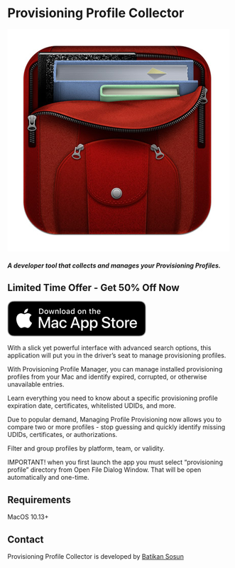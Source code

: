 # Provisioning Profile Collector
<a href="https://apps.apple.com/tr/app/promanager/id1485634976?mt=12"><img src="https://github.com/batikansosun/provisioning/blob/master/App_Icon.png?safas"></a>

##### A developer tool that collects and manages your Provisioning Profiles.


## Limited Time Offer - Get 50% Off Now

[![Provisioning Profile Collector](https://github.com/batikansosun/provisioning/blob/master/download_mac_app_store.svg)](https://apps.apple.com/tr/app/promanager/id1485634976?mt=12)

With a slick yet powerful interface with advanced search options, this application will put you in the driver’s seat to manage provisioning profiles.

With Provisioning Profile Manager, you can manage installed provisioning profiles from your Mac and identify expired, corrupted, or otherwise unavailable entries.

Learn everything you need to know about a specific provisioning profile expiration date, certificates, whitelisted UDIDs, and more.

Due to popular demand, Managing Profile Provisioning now allows you to compare two or more profiles - stop guessing and quickly identify missing UDIDs, certificates, or authorizations.

Filter and group profiles by platform, team, or validity.

IMPORTANT! when you first launch the app you must select “provisioning profile” directory from Open File Dialog Window. That will be open automatically and one-time.

## Requirements
MacOS 10.13+

## Contact

Provisioning Profile Collector is developed by [Batikan Sosun](https://github.com/batikansosun)
